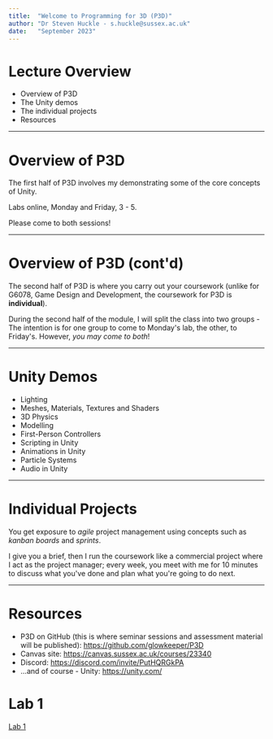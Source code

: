 ```yaml
---
title:  "Welcome to Programming for 3D (P3D)"
author: "Dr Steven Huckle - s.huckle@sussex.ac.uk"
date:   "September 2023"
---
```


# Lecture Overview

+ Overview of P3D
+ The Unity demos
+ The individual projects
+ Resources

- - -

# Overview of P3D

The first half of P3D involves my demonstrating some of the core concepts of Unity.

Labs online, Monday and Friday, 3 - 5.

Please come to both sessions!

- - -

# Overview of P3D (cont'd)

The second half of P3D is where you carry out your coursework (unlike for G6078, Game Design and Development, the coursework for P3D is **individual**).

During the second half of the module, I will split the class into two groups - The intention is for one group to come to Monday's lab, the other, to Friday's. However, _you may come to both_!

- - -

# Unity Demos

+ Lighting
+ Meshes, Materials, Textures and Shaders
+ 3D Physics
+ Modelling
+ First-Person Controllers
+ Scripting in Unity
+ Animations in Unity
+ Particle Systems
+ Audio in Unity

- - -

# Individual Projects

You get exposure to _agile_ project management using concepts such as _kanban boards_ and _sprints_.

I give you a brief, then I run the coursework like a commercial project where I act as the project manager; every week, you meet with me for 10 minutes to discuss what you've done and plan what you're going to do next.

- - -

# Resources

+ P3D on GitHub (this is where seminar sessions and assessment material will be published): https://github.com/glowkeeper/P3D
+ Canvas site: https://canvas.sussex.ac.uk/courses/23340
+ Discord: https://discord.com/invite/PutHQRGkPA
+ ...and of course - Unity: https://unity.com/

# Lab 1

[Lab 1](https://github.com/glowkeeper/Programmingfor3D/blob/main/docs/labs/week1Session1.md)

